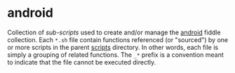 android
=====

Collection of _sub-scripts_ used to create and/or manage the [android](../../../fiddles/android) fiddle collection.
Each `*.sh` file contain functions referenced (or "sourced") by one or more scripts in the parent [scripts](../..)
directory.  In other words, each file is simply a grouping of related functions.  The `_*` prefix is
a convention meant to indicate that the file cannot be executed directly.

